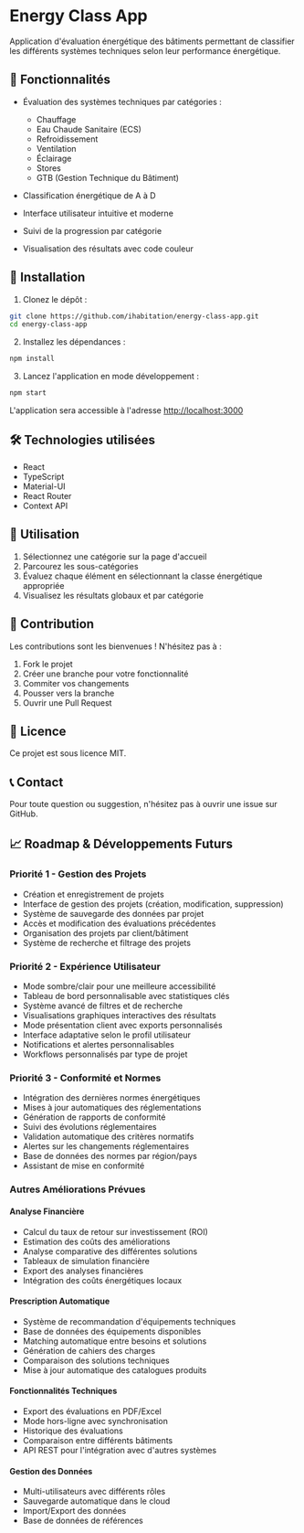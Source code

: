 # Energy Class App

Application d'évaluation énergétique des bâtiments permettant de classifier les différents systèmes techniques selon leur performance énergétique.

## 🎯 Fonctionnalités

- Évaluation des systèmes techniques par catégories :
  - Chauffage
  - Eau Chaude Sanitaire (ECS)
  - Refroidissement
  - Ventilation
  - Éclairage
  - Stores
  - GTB (Gestion Technique du Bâtiment)

- Classification énergétique de A à D
- Interface utilisateur intuitive et moderne
- Suivi de la progression par catégorie
- Visualisation des résultats avec code couleur

## 🚀 Installation

1. Clonez le dépôt :
```bash
git clone https://github.com/ihabitation/energy-class-app.git
cd energy-class-app
```

2. Installez les dépendances :
```bash
npm install
```

3. Lancez l'application en mode développement :
```bash
npm start
```

L'application sera accessible à l'adresse [http://localhost:3000](http://localhost:3000)

## 🛠 Technologies utilisées

- React
- TypeScript
- Material-UI
- React Router
- Context API

## 📱 Utilisation

1. Sélectionnez une catégorie sur la page d'accueil
2. Parcourez les sous-catégories
3. Évaluez chaque élément en sélectionnant la classe énergétique appropriée
4. Visualisez les résultats globaux et par catégorie

## 🤝 Contribution

Les contributions sont les bienvenues ! N'hésitez pas à :
1. Fork le projet
2. Créer une branche pour votre fonctionnalité
3. Commiter vos changements
4. Pousser vers la branche
5. Ouvrir une Pull Request

## 📄 Licence

Ce projet est sous licence MIT.

## 📞 Contact

Pour toute question ou suggestion, n'hésitez pas à ouvrir une issue sur GitHub.

## 📈 Roadmap & Développements Futurs

### Priorité 1 - Gestion des Projets
- Création et enregistrement de projets
- Interface de gestion des projets (création, modification, suppression)
- Système de sauvegarde des données par projet
- Accès et modification des évaluations précédentes
- Organisation des projets par client/bâtiment
- Système de recherche et filtrage des projets

### Priorité 2 - Expérience Utilisateur
- Mode sombre/clair pour une meilleure accessibilité
- Tableau de bord personnalisable avec statistiques clés
- Système avancé de filtres et de recherche
- Visualisations graphiques interactives des résultats
- Mode présentation client avec exports personnalisés
- Interface adaptative selon le profil utilisateur
- Notifications et alertes personnalisables
- Workflows personnalisés par type de projet

### Priorité 3 - Conformité et Normes
- Intégration des dernières normes énergétiques
- Mises à jour automatiques des réglementations
- Génération de rapports de conformité
- Suivi des évolutions réglementaires
- Validation automatique des critères normatifs
- Alertes sur les changements réglementaires
- Base de données des normes par région/pays
- Assistant de mise en conformité

### Autres Améliorations Prévues

#### Analyse Financière
- Calcul du taux de retour sur investissement (ROI)
- Estimation des coûts des améliorations
- Analyse comparative des différentes solutions
- Tableaux de simulation financière
- Export des analyses financières
- Intégration des coûts énergétiques locaux

#### Prescription Automatique
- Système de recommandation d'équipements techniques
- Base de données des équipements disponibles
- Matching automatique entre besoins et solutions
- Génération de cahiers des charges
- Comparaison des solutions techniques
- Mise à jour automatique des catalogues produits

#### Fonctionnalités Techniques
- Export des évaluations en PDF/Excel
- Mode hors-ligne avec synchronisation
- Historique des évaluations
- Comparaison entre différents bâtiments
- API REST pour l'intégration avec d'autres systèmes

#### Gestion des Données
- Multi-utilisateurs avec différents rôles
- Sauvegarde automatique dans le cloud
- Import/Export des données
- Base de données de références 